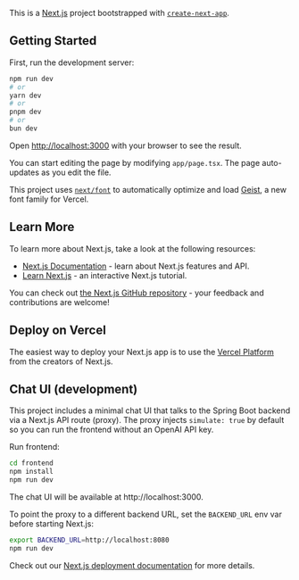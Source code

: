 This is a [Next.js](https://nextjs.org) project bootstrapped with [`create-next-app`](https://nextjs.org/docs/app/api-reference/cli/create-next-app).

## Getting Started

First, run the development server:

```bash
npm run dev
# or
yarn dev
# or
pnpm dev
# or
bun dev
```

Open [http://localhost:3000](http://localhost:3000) with your browser to see the result.

You can start editing the page by modifying `app/page.tsx`. The page auto-updates as you edit the file.

This project uses [`next/font`](https://nextjs.org/docs/app/building-your-application/optimizing/fonts) to automatically optimize and load [Geist](https://vercel.com/font), a new font family for Vercel.

## Learn More

To learn more about Next.js, take a look at the following resources:

- [Next.js Documentation](https://nextjs.org/docs) - learn about Next.js features and API.
- [Learn Next.js](https://nextjs.org/learn) - an interactive Next.js tutorial.

You can check out [the Next.js GitHub repository](https://github.com/vercel/next.js) - your feedback and contributions are welcome!

## Deploy on Vercel

The easiest way to deploy your Next.js app is to use the [Vercel Platform](https://vercel.com/new?utm_medium=default-template&filter=next.js&utm_source=create-next-app&utm_campaign=create-next-app-readme) from the creators of Next.js.

Chat UI (development)
---------------------

This project includes a minimal chat UI that talks to the Spring Boot backend via a Next.js API route (proxy). The proxy injects `simulate: true` by default so you can run the frontend without an OpenAI API key.

Run frontend:

```bash
cd frontend
npm install
npm run dev
```

The chat UI will be available at http://localhost:3000.

To point the proxy to a different backend URL, set the `BACKEND_URL` env var before starting Next.js:

```bash
export BACKEND_URL=http://localhost:8080
npm run dev
```


Check out our [Next.js deployment documentation](https://nextjs.org/docs/app/building-your-application/deploying) for more details.
